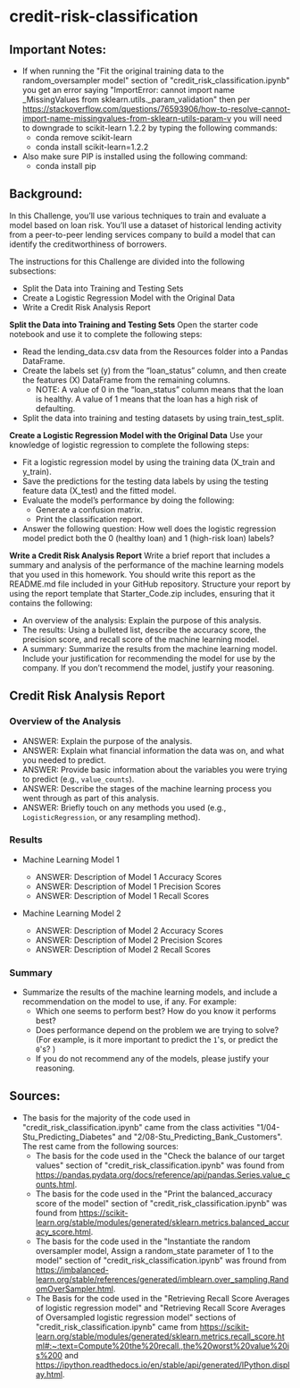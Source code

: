 # credit-risk-classification
## **Important Notes:**
- If when running the "Fit the original training data to the random_oversampler model" section of "credit_risk_classification.ipynb" you get an error saying "ImportError: cannot import name _MissingValues from sklearn.utils._param_validation" then per https://stackoverflow.com/questions/76593906/how-to-resolve-cannot-import-name-missingvalues-from-sklearn-utils-param-v you will need to downgrade to scikit-learn 1.2.2 by typing the following commands:
    - conda remove scikit-learn
    - conda install scikit-learn=1.2.2
- Also make sure PIP is installed using the following command:
    - conda install pip

## **Background:**
In this Challenge, you’ll use various techniques to train and evaluate a model based on loan risk. You’ll use a dataset of historical lending activity from a peer-to-peer lending services company to build a model that can identify the creditworthiness of borrowers.

The instructions for this Challenge are divided into the following subsections:
- Split the Data into Training and Testing Sets
- Create a Logistic Regression Model with the Original Data
- Write a Credit Risk Analysis Report

**Split the Data into Training and Testing Sets**
Open the starter code notebook and use it to complete the following steps:
- Read the lending_data.csv data from the Resources folder into a Pandas DataFrame.
- Create the labels set (y) from the “loan_status” column, and then create the features (X) DataFrame from the remaining columns.
    - NOTE: A value of 0 in the “loan_status” column means that the loan is healthy. A value of 1 means that the loan has a high risk of defaulting.
- Split the data into training and testing datasets by using train_test_split.

**Create a Logistic Regression Model with the Original Data**
Use your knowledge of logistic regression to complete the following steps:
- Fit a logistic regression model by using the training data (X_train and y_train).
- Save the predictions for the testing data labels by using the testing feature data (X_test) and the fitted model.
- Evaluate the model’s performance by doing the following:
    - Generate a confusion matrix.
    - Print the classification report.
- Answer the following question: How well does the logistic regression model predict both the 0 (healthy loan) and 1 (high-risk loan) labels?

**Write a Credit Risk Analysis Report**
Write a brief report that includes a summary and analysis of the performance of the machine learning models that you used in this homework. You should write this report as the README.md file included in your GitHub repository. Structure your report by using the report template that Starter_Code.zip includes, ensuring that it contains the following:
- An overview of the analysis: Explain the purpose of this analysis.
- The results: Using a bulleted list, describe the accuracy score, the precision score, and recall score of the machine learning model.
- A summary: Summarize the results from the machine learning model. Include your justification for recommending the model for use by the company. If you don’t recommend the model, justify your reasoning.

## **Credit Risk Analysis Report**
### **Overview of the Analysis**
- ANSWER: Explain the purpose of the analysis.
- ANSWER: Explain what financial information the data was on, and what you needed to predict.
- ANSWER: Provide basic information about the variables you were trying to predict (e.g., `value_counts`).
- ANSWER: Describe the stages of the machine learning process you went through as part of this analysis.
- ANSWER: Briefly touch on any methods you used (e.g., `LogisticRegression`, or any resampling method).

### **Results**
- Machine Learning Model 1
    - ANSWER: Description of Model 1 Accuracy Scores
    - ANSWER: Description of Model 1 Precision Scores
    - ANSWER: Description of Model 1 Recall Scores

- Machine Learning Model 2
    - ANSWER: Description of Model 2 Accuracy Scores
    - ANSWER: Description of Model 2 Precision Scores
    - ANSWER: Description of Model 2 Recall Scores

### **Summary**
- Summarize the results of the machine learning models, and include a recommendation on the model to use, if any. For example:
    - Which one seems to perform best? How do you know it performs best?
    - Does performance depend on the problem we are trying to solve? (For example, is it more important to predict the `1`'s, or predict the `0`'s? )
    - If you do not recommend any of the models, please justify your reasoning.

## **Sources:**
- The basis for the majority of the code used in "credit_risk_classification.ipynb" came from the class activities "1/04-Stu_Predicting_Diabetes" and "2/08-Stu_Predicting_Bank_Customers". The rest came from the following sources:
    - The basis for the code used in the "Check the balance of our target values" section of "credit_risk_classification.ipynb" was found from https://pandas.pydata.org/docs/reference/api/pandas.Series.value_counts.html.
    - The basis for the code used in the "Print the balanced_accuracy score of the model" section of  "credit_risk_classification.ipynb" was found from https://scikit-learn.org/stable/modules/generated/sklearn.metrics.balanced_accuracy_score.html.
    - The basis for the code used in the "Instantiate the random oversampler model, Assign a random_state parameter of 1 to the model" section of "credit_risk_classification.ipynb" was fround from https://imbalanced-learn.org/stable/references/generated/imblearn.over_sampling.RandomOverSampler.html.
    - The Basis for the code used in the "Retrieving Recall Score Averages of logistic regression model" and "Retrieving Recall Score Averages of Oversampled logistic regression model" sections of "credit_risk_classification.ipynb" came from https://scikit-learn.org/stable/modules/generated/sklearn.metrics.recall_score.html#:~:text=Compute%20the%20recall.,the%20worst%20value%20is%200 and https://ipython.readthedocs.io/en/stable/api/generated/IPython.display.html.